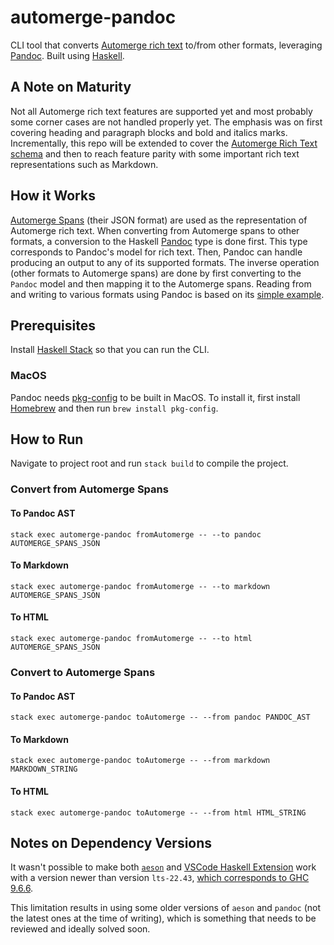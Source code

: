 # automerge-pandoc

CLI tool that converts [Automerge rich text](https://automerge.org/docs/under-the-hood/rich_text_schema/) to/from other formats, leveraging [Pandoc](https://pandoc.org/). Built using [Haskell](https://www.haskell.org/).

## A Note on Maturity

Not all Automerge rich text features are supported yet and most probably some corner cases are not handled properly yet. The emphasis was on first covering heading and paragraph blocks and bold and italics marks. Incrementally, this repo will be extended to cover the [Automerge Rich Text schema](https://automerge.org/docs/under-the-hood/rich_text_schema/) and then to reach feature parity with some important rich text representations such as Markdown.

## How it Works

[Automerge Spans](https://automerge.org/automerge/api-docs/js/types/next.Span.html) (their JSON format) are used as the representation of Automerge rich text. When converting from Automerge spans to other formats, a conversion to the Haskell [Pandoc](https://hackage.haskell.org/package/pandoc-types-1.23.1/docs/Text-Pandoc-Definition.html) type is done first. This type corresponds to Pandoc's model for rich text. Then, Pandoc can handle producing an output to any of its supported formats. The inverse operation (other formats to Automerge spans) are done by first converting to the `Pandoc` model and then mapping it to the Automerge spans. Reading from and writing to various formats using Pandoc is based on its [simple example](https://pandoc.org/using-the-pandoc-api.html#a-simple-example).

## Prerequisites

Install [Haskell Stack](https://docs.haskellstack.org/en/stable/#__tabbed_1_1) so that you can run the CLI.

### MacOS

Pandoc needs [pkg-config](https://formulae.brew.sh/formula/pkgconf) to be built in MacOS. To install it, first install [Homebrew](https://brew.sh/) and then run `brew install pkg-config`.

## How to Run

Navigate to project root and run `stack build` to compile the project.

### Convert from Automerge Spans

#### To Pandoc AST

```
stack exec automerge-pandoc fromAutomerge -- --to pandoc AUTOMERGE_SPANS_JSON
```

#### To Markdown

```
stack exec automerge-pandoc fromAutomerge -- --to markdown AUTOMERGE_SPANS_JSON
```

#### To HTML

```
stack exec automerge-pandoc fromAutomerge -- --to html AUTOMERGE_SPANS_JSON
```

### Convert to Automerge Spans

#### To Pandoc AST

```
stack exec automerge-pandoc toAutomerge -- --from pandoc PANDOC_AST
```

#### To Markdown

```
stack exec automerge-pandoc toAutomerge -- --from markdown MARKDOWN_STRING
```

#### To HTML

```
stack exec automerge-pandoc toAutomerge -- --from html HTML_STRING
```

## Notes on Dependency Versions

It wasn't possible to make both [`aeson`](https://hackage.haskell.org/package/aeson) and [VSCode Haskell Extension](https://marketplace.visualstudio.com/items?itemName=haskell.haskell#supported-ghc-versions) work with a version newer than version `lts-22.43`, [which corresponds to GHC 9.6.6](https://www.stackage.org/).

This limitation results in using some older versions of `aeson` and `pandoc` (not the latest ones at the time of writing), which is something that needs to be reviewed and ideally solved soon.
